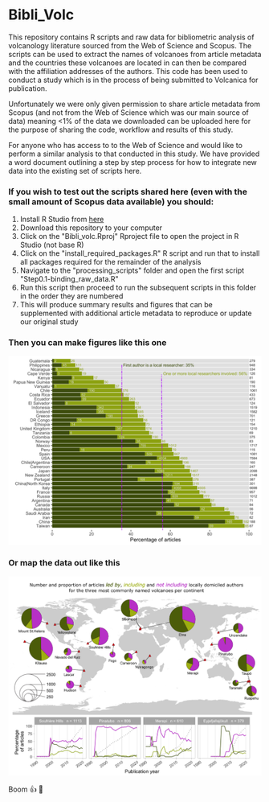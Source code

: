 # Bibli_Volc
This repository contains R scripts and raw data for bibliometric analysis of volcanology literature sourced from the Web of Science and Scopus. The scripts can be used to extract the names of volcanoes from article metadata and the countries these volcanoes are located in can then be compared with the affiliation addresses of the authors. This code has been used to conduct a study which is in the process of being submitted to Volcanica for publication.

Unfortunately we were only given permission to share article metadata from Scopus (and not from the Web of Science which was our main source of data) meaning <1% of the data we downloaded can be uploaded here for the purpose of sharing the code, workflow and results of this study. 

For anyone who has access to to the Web of Science and would like to perform a similar analysis to that conducted in this study. We have provided a word document outlining a step by step process for how to integrate new data into the existing set of scripts here.


### If you wish to test out the scripts shared here (even with the small amount of Scopus data available) you should:

1. Install R Studio from [here](https://www.rstudio.com/products/rstudio/download/)
2. Download this repository to your computer
3. Click on the "Bibli_volc.Rproj" Rproject file to open the project in R Studio (not base R)
4. Click on the "install_required_packages.R" R script and run that to install all packages required for the remainder of the analysis
5. Navigate to the "processing_scripts" folder and open the first script "Step0.1-binding_raw_data.R"
6. Run this script then proceed to run the subsequent scripts in this folder in the order they are numbered
7. This will produce summary results and figures that can be supplemented with additional article metadata to reproduce or update our original study


### Then you can make figures like this one

![alt text](https://github.com/vharg/Bibli_Volc/blob/main/figs/inclusion_leadership_bars.png)

### Or map the data out like this

![alt text](https://github.com/vharg/Bibli_Volc/blob/main/pie_map_plot.png?raw=true)

Boom 👍 🌋
